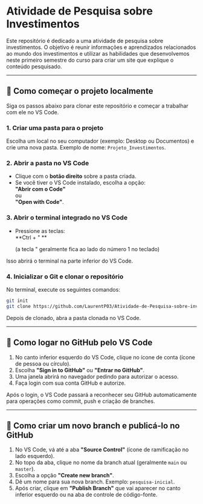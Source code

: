 
# Atividade de Pesquisa sobre Investimentos

Este repositório é dedicado a uma atividade de pesquisa sobre investimentos. O objetivo é reunir informações e aprendizados relacionados ao mundo dos investimentos e utilizar as habilidades que desenvolvemos neste primeiro semestre do curso para criar um site que explique o conteúdo pesquisado.

---

## 📂 Como começar o projeto localmente

Siga os passos abaixo para clonar este repositório e começar a trabalhar com ele no VS Code.

### 1. Criar uma pasta para o projeto

Escolha um local no seu computador (exemplo: Desktop ou Documentos) e crie uma nova pasta. Exemplo de nome: `Projeto_Investimentos`.

### 2. Abrir a pasta no VS Code

- Clique com o **botão direito** sobre a pasta criada.
- Se você tiver o VS Code instalado, escolha a opção:  
  **"Abrir com o Code"**  
  ou  
  **"Open with Code"**.

### 3. Abrir o terminal integrado no VS Code

- Pressione as teclas:  
  **Ctrl + " **
  
  (a tecla " geralmente fica ao lado do número 1 no teclado)

Isso abrirá o terminal na parte inferior do VS Code.

### 4. Inicializar o Git e clonar o repositório

No terminal, execute os seguintes comandos:

```bash
git init 
git clone https://github.com/LaurentP03/Atividade-de-Pesquisa-sobre-investimentos.git
```

Depois de clonado, abra a pasta clonada no VS Code.

---

## 🔑 Como logar no GitHub pelo VS Code

1. No canto inferior esquerdo do VS Code, clique no ícone de conta (ícone de pessoa ou círculo).
2. Escolha **"Sign in to GitHub"** ou **"Entrar no GitHub"**.
3. Uma janela abrirá no navegador pedindo para autorizar o acesso.
4. Faça login com sua conta GitHub e autorize.

Após o login, o VS Code passará a reconhecer seu GitHub automaticamente para operações como commit, push e criação de branches.

---

## 🌱 Como criar um novo branch e publicá-lo no GitHub

1. No VS Code, vá até a aba **"Source Control"** (ícone de ramificação no lado esquerdo).
2. No topo da aba, clique no nome da branch atual (geralmente `main` ou `master`).
3. Escolha a opção **"Create new branch"**.
4. Dê um nome para sua nova branch. Exemplo: `pesquisa-inicial`.
5. Após criar, clique em **"Publish Branch"** que vai aparecer no canto inferior esquerdo ou na aba de controle de código-fonte.
